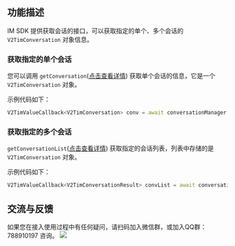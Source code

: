 ## 功能描述
IM SDK 提供获取会话的接口，可以获取指定的单个、多个会话的 `V2TimConversation` 对象信息。

### 获取指定的单个会话
您可以调用 `getConversation`([点击查看详情](https://comm.qq.com/im/doc/flutter/zh/SDKAPI/Api/V2TIMConversationManager/getConversation.html)) 获取单个会话的信息，它是一个 `V2TimConversation` 对象。

示例代码如下：


```dart
V2TimValueCallback<V2TimConversation> conv = await conversationManager.getConversation(conversationID: "conversationID");
```


### 获取指定的多个会话

`getConversationList`([点击查看详情](https://comm.qq.com/im/doc/flutter/zh/SDKAPI/Api/V2TIMConversationManager/getConversationList.html)) 获取指定的会话列表，列表中存储的是 `V2TimConversation` 对象。

示例代码如下：


```dart
V2TimValueCallback<V2TimConversationResult> convList = await conversationManager.getConversationList(nextSeq: '', count: 10);
```


## 交流与反馈

如果您在接入使用过程中有任何疑问，请扫码加入微信群，或加入QQ群：788910197 咨询。
![](https://qcloudimg.tencent-cloud.cn/raw/a84877f32b95ee7c82e07e7c430e5d98.png)

